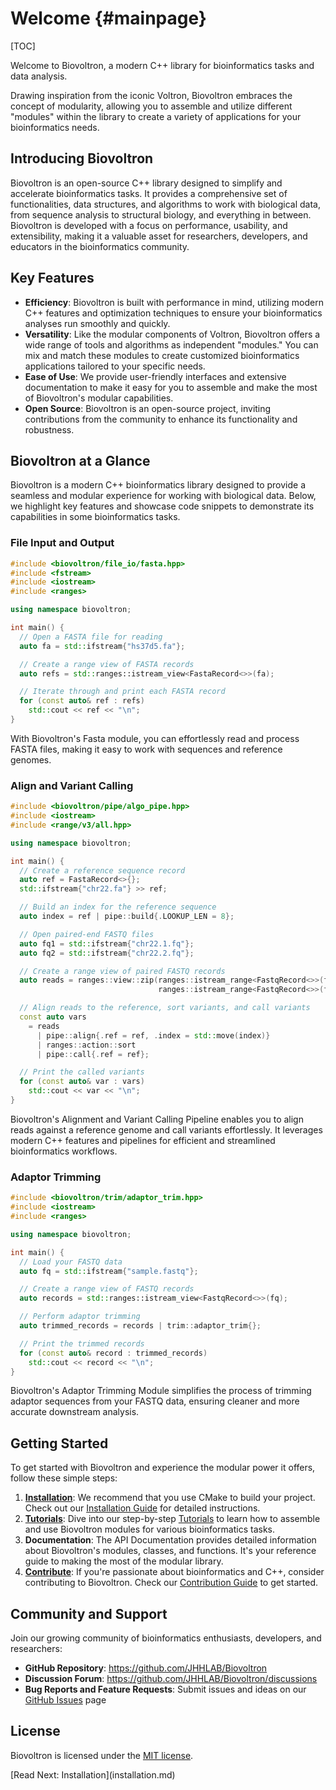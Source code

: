 # Welcome {#mainpage}

[TOC]

Welcome to Biovoltron, a modern C++ library for bioinformatics tasks and data analysis.

Drawing inspiration from the iconic Voltron, Biovoltron embraces the concept of modularity, allowing you to assemble and utilize different "modules" within the library to create a variety of applications for your bioinformatics needs.

## Introducing Biovoltron

Biovoltron is an open-source C++ library designed to simplify and accelerate bioinformatics tasks. It provides a comprehensive set of functionalities, data structures, and algorithms to work with biological data, from sequence analysis to structural biology, and everything in between. Biovoltron is developed with a focus on performance, usability, and extensibility, making it a valuable asset for researchers, developers, and educators in the bioinformatics community.

## Key Features
- **Efficiency**: Biovoltron is built with performance in mind, utilizing modern C++ features and optimization techniques to ensure your bioinformatics analyses run smoothly and quickly.
- **Versatility**: Like the modular components of Voltron, Biovoltron offers a wide range of tools and algorithms as independent "modules." You can mix and match these modules to create customized bioinformatics applications tailored to your specific needs.
- **Ease of Use**: We provide user-friendly interfaces and extensive documentation to make it easy for you to assemble and make the most of Biovoltron's modular capabilities.
- **Open Source**: Biovoltron is an open-source project, inviting contributions from the community to enhance its functionality and robustness.

## Biovoltron at a Glance
Biovoltron is a modern C++ bioinformatics library designed to provide a seamless and modular experience for working with biological data. Below, we highlight key features and showcase code snippets to demonstrate its capabilities in some bioinformatics tasks.

### File Input and Output
```cpp
#include <biovoltron/file_io/fasta.hpp>
#include <fstream>
#include <iostream>
#include <ranges>

using namespace biovoltron;

int main() {
  // Open a FASTA file for reading
  auto fa = std::ifstream{"hs37d5.fa"};

  // Create a range view of FASTA records
  auto refs = std::ranges::istream_view<FastaRecord<>>(fa);

  // Iterate through and print each FASTA record
  for (const auto& ref : refs)
    std::cout << ref << "\n";
}
```
With Biovoltron's Fasta module, you can effortlessly read and process FASTA files, making it easy to work with sequences and reference genomes.
### Align and Variant Calling
```cpp
#include <biovoltron/pipe/algo_pipe.hpp>
#include <iostream>
#include <range/v3/all.hpp>

using namespace biovoltron;

int main() {
  // Create a reference sequence record
  auto ref = FastaRecord<>{};
  std::ifstream{"chr22.fa"} >> ref;

  // Build an index for the reference sequence
  auto index = ref | pipe::build{.LOOKUP_LEN = 8};

  // Open paired-end FASTQ files
  auto fq1 = std::ifstream{"chr22.1.fq"};
  auto fq2 = std::ifstream{"chr22.2.fq"};

  // Create a range view of paired FASTQ records
  auto reads = ranges::view::zip(ranges::istream_range<FastqRecord<>>(fq1),
                                 ranges::istream_range<FastqRecord<>>(fq2));

  // Align reads to the reference, sort variants, and call variants
  const auto vars
    = reads
      | pipe::align{.ref = ref, .index = std::move(index)}
      | ranges::action::sort
      | pipe::call{.ref = ref};

  // Print the called variants
  for (const auto& var : vars)
    std::cout << var << "\n";
}
```
Biovoltron's Alignment and Variant Calling Pipeline enables you to align reads against a reference genome and call variants effortlessly. It leverages modern C++ features and pipelines for efficient and streamlined bioinformatics workflows.

### Adaptor Trimming
```cpp
#include <biovoltron/trim/adaptor_trim.hpp>
#include <iostream>
#include <ranges>

using namespace biovoltron;

int main() {
  // Load your FASTQ data
  auto fq = std::ifstream{"sample.fastq"};

  // Create a range view of FASTQ records
  auto records = std::ranges::istream_view<FastqRecord<>>(fq);

  // Perform adaptor trimming
  auto trimmed_records = records | trim::adaptor_trim{};

  // Print the trimmed records
  for (const auto& record : trimmed_records)
    std::cout << record << "\n";
}
```

Biovoltron's Adaptor Trimming Module simplifies the process of trimming adaptor sequences from your FASTQ data, ensuring cleaner and more accurate downstream analysis.

## Getting Started
To get started with Biovoltron and experience the modular power it offers, follow these simple steps:

1. **[Installation](installation.md)**: We recommend that you use CMake to build your project. Check out our [Installation Guide](installation.md) for detailed instructions.
2. **[Tutorials](tutorials/index.md)**: Dive into our step-by-step [Tutorials](tutorials/index.md) to learn how to assemble and use Biovoltron modules for various bioinformatics tasks.
3. **Documentation**: The API Documentation provides detailed information about Biovoltron's modules, classes, and functions. It's your reference guide to making the most of the modular library.
4. **[Contribute](contribute.md)**: If you're passionate about bioinformatics and C++, consider contributing to Biovoltron. Check our [Contribution Guide](contribute.md) to get started.

## Community and Support
Join our growing community of bioinformatics enthusiasts, developers, and researchers:

- **GitHub Repository**: https://github.com/JHHLAB/Biovoltron
- **Discussion Forum**: https://github.com/JHHLAB/Biovoltron/discussions
- **Bug Reports and Feature Requests**: Submit issues and ideas on our [GitHub Issues](https://github.com/JHHLAB/Biovoltron/issues) page

## License
Biovoltron is licensed under the [MIT license](https://github.com/JHHLAB/Biovoltron/blob/main/LICENSE).

<span class="next_section_button">
[Read Next: Installation](installation.md)
</span>
